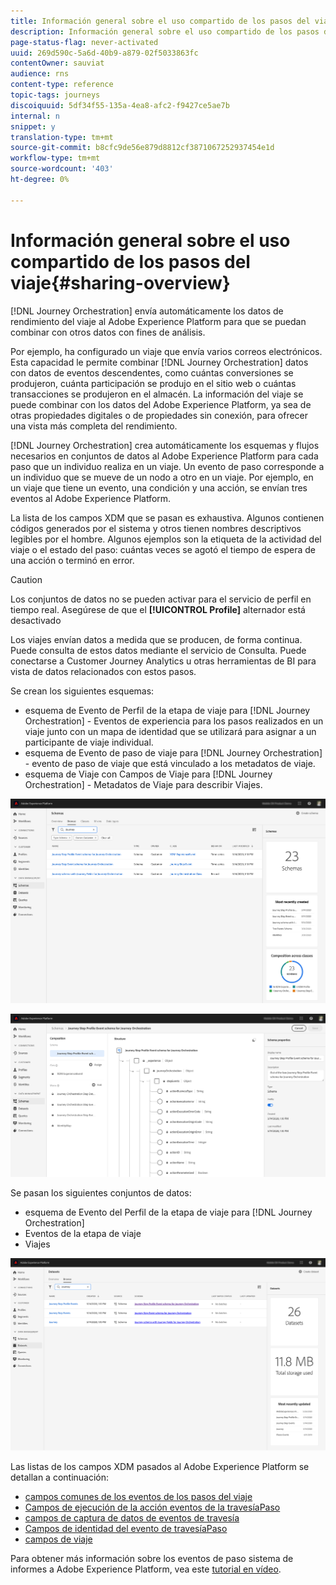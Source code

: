 ```yaml
---
title: Información general sobre el uso compartido de los pasos del viaje
description: Información general sobre el uso compartido de los pasos del viaje
page-status-flag: never-activated
uuid: 269d590c-5a6d-40b9-a879-02f5033863fc
contentOwner: sauviat
audience: rns
content-type: reference
topic-tags: journeys
discoiquuid: 5df34f55-135a-4ea8-afc2-f9427ce5ae7b
internal: n
snippet: y
translation-type: tm+mt
source-git-commit: b8cfc9de56e879d8812cf3871067252937454e1d
workflow-type: tm+mt
source-wordcount: '403'
ht-degree: 0%

---
```



# Información general sobre el uso compartido de los pasos del viaje{#sharing-overview}

[!DNL Journey Orchestration] envía automáticamente los datos de rendimiento del viaje al Adobe Experience Platform para que se puedan combinar con otros datos con fines de análisis.

Por ejemplo, ha configurado un viaje que envía varios correos electrónicos. Esta capacidad le permite combinar [!DNL Journey Orchestration] datos con datos de eventos descendentes, como cuántas conversiones se produjeron, cuánta participación se produjo en el sitio web o cuántas transacciones se produjeron en el almacén. La información del viaje se puede combinar con los datos del Adobe Experience Platform, ya sea de otras propiedades digitales o de propiedades sin conexión, para ofrecer una vista más completa del rendimiento.

[!DNL Journey Orchestration] crea automáticamente los esquemas y flujos necesarios en conjuntos de datos al Adobe Experience Platform para cada paso que un individuo realiza en un viaje. Un evento de paso corresponde a un individuo que se mueve de un nodo a otro en un viaje. Por ejemplo, en un viaje que tiene un evento, una condición y una acción, se envían tres eventos al Adobe Experience Platform.

La lista de los campos XDM que se pasan es exhaustiva. Algunos contienen códigos generados por el sistema y otros tienen nombres descriptivos legibles por el hombre. Algunos ejemplos son la etiqueta de la actividad del viaje o el estado del paso: cuántas veces se agotó el tiempo de espera de una acción o terminó en error.

>[!CAUTION]
>
>Los conjuntos de datos no se pueden activar para el servicio de perfil en tiempo real. Asegúrese de que el **[!UICONTROL Profile]** alternador está desactivado

Los viajes envían datos a medida que se producen, de forma continua. Puede consulta de estos datos mediante el servicio de Consulta. Puede conectarse a Customer Journey Analytics u otras herramientas de BI para vista de datos relacionados con estos pasos.

Se crean los siguientes esquemas:

* esquema de Evento de Perfil de la etapa de viaje para [!DNL Journey Orchestration] - Eventos de experiencia para los pasos realizados en un viaje junto con un mapa de identidad que se utilizará para asignar a un participante de viaje individual.
* esquema de Evento de paso de viaje para [!DNL Journey Orchestration] - evento de paso de viaje que está vinculado a los metadatos de viaje.
* esquema de Viaje con Campos de Viaje para [!DNL Journey Orchestration] - Metadatos de Viaje para describir Viajes.

![](../assets/sharing1.png)

![](../assets/sharing2.png)

Se pasan los siguientes conjuntos de datos:

* esquema de Evento del Perfil de la etapa de viaje para [!DNL Journey Orchestration]
* Eventos de la etapa de viaje
* Viajes

![](../assets/sharing3.png)

Las listas de los campos XDM pasados al Adobe Experience Platform se detallan a continuación:

* [campos comunes de los eventos de los pasos del viaje](../building-journeys/sharing-common-fields.md)
* [Campos de ejecución de la acción eventos de la travesíaPaso](../building-journeys/sharing-execution-fields.md)
* [campos de captura de datos de eventos de travesía](../building-journeys/sharing-fetch-fields.md)
* [Campos de identidad del evento de travesíaPaso](../building-journeys/sharing-identity-fields.md)
* [campos de viaje](../building-journeys/sharing-journey-fields.md)

Para obtener más información sobre los eventos de paso sistema de informes a Adobe Experience Platform, vea este [tutorial en vídeo](https://docs.adobe.com/content/help/en/journey-orchestration-learn/tutorials/reporting-step-events-to-adobe-experience-platform.html).
